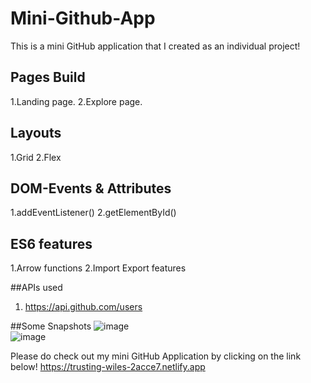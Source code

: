 # Mini-Github-App
This is a mini GitHub application that I created as an individual project!

## Pages Build
 1.Landing page.
 2.Explore page.


## Layouts
 1.Grid
 2.Flex

## DOM-Events & Attributes
 1.addEventListener()
 2.getElementById()

## ES6 features
 1.Arrow functions
 2.Import Export features

##APIs used
 1. https://api.github.com/users

##Some Snapshots
![image](https://user-images.githubusercontent.com/87031922/158336616-1adfd527-35eb-4340-940b-2174a6a213da.png)<br/>
![image](https://user-images.githubusercontent.com/87031922/158336726-9886bb6d-01ed-47ae-9163-d0a8ada01211.png)


Please do check out my mini GitHub Application by clicking on the link below!
https://trusting-wiles-2acce7.netlify.app
